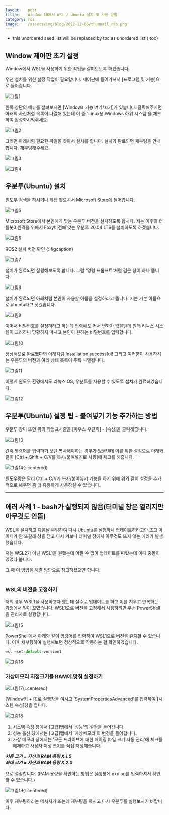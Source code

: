 ```yaml
---
layout:   post
title:    Window 10에서 WSL / Ubuntu 설치 및 사용 방법
category: ros
image:    /assets/img/blog/2022-12-06/thumnail_ros.png
---
```


* this unordered seed list will be replaced by toc as unordered list
{:toc}

## Window 제어판 초기 설정

Window에서 WSL을 사용하기 위한 작업을 살펴보도록 하겠습니다.

우선 설치를 위한 설정 작업이 필요합니다. 제어판에 들어가셔서 [프로그램 및 기능]으로 들어갑니다.

![그림1](https://github.com/BGAB0322/bgab.github.io/blob/main/assets/img/blog/2022-12-06/wsl_gui_1.png?raw=true)

왼쪽 상단의 메뉴를 살펴보시면 [Windows 기능 켜기/끄기]가 있습니다. 클릭해주시면 아래의 사진처럼 목록이 나열해 있는데 이 중 'Linux용 Windows 하위 시스템'을 체크하여 활성화시켜주세요. 

![그림2](https://github.com/BGAB0322/bgab.github.io/blob/main/assets/img/blog/2022-12-06/wsl_gui_2.png?raw=true)

그러면 아래처럼 필요한 파일을 찾아서 설치를 합니다. 설치가 완료되면 재부팅을 안내합니다. 재부팅해주세요.

![그림3](https://github.com/BGAB0322/bgab.github.io/blob/main/assets/img/blog/2022-12-06/wsl_gui_3.png?raw=true)

![그림4](https://github.com/BGAB0322/bgab.github.io/blob/main/assets/img/blog/2022-12-06/wsl_gui_4.png?raw=true)

## 우분투(Ubuntu) 설치

윈도우 검색을 하시거나 직접 찾으셔서 Microsoft Store에 들어갑니다.

![그림5](https://github.com/BGAB0322/bgab.github.io/blob/main/assets/img/blog/2022-12-06/wsl_gui_5.png?raw=true)

Microsoft Store에서 본인에게 맞는 우분투 버전을 설치하도록 합시다. 저는 이후의 터틀봇3 원격을 위해서 Foxy버전에 맞는 우분투 20.04 LTS를 설치하도록 하겠습니다.

![그림6](https://github.com/BGAB0322/bgab.github.io/blob/main/assets/img/blog/2022-12-06/wsl_gui_6.png?raw=true)

ROS2 설치 버전 확인
{:.figcaption}

![그림7](https://github.com/BGAB0322/bgab.github.io/blob/main/assets/img/blog/2022-12-06/wsl_gui_7.png?raw=true)

설치가 완료되면 실행해보도록 합니다. 그럼 '명령 프롬프트'처럼 검은 창이 하나 뜹니다.

![그림8](https://github.com/BGAB0322/bgab.github.io/blob/main/assets/img/blog/2022-12-06/wsl_gui_8.png?raw=true)

설치가 완료되면 아래처럼 본인이 사용할 이름을 설정하라고 뜹니다. 저는 기본 이름으로 ubuntu라고 짓겠습니다.

![그림9](https://github.com/BGAB0322/bgab.github.io/blob/main/assets/img/blog/2022-12-06/wsl_gui_9.png?raw=true)

이어서 비밀번호를 설정하라고 하는데 입력해도 커서 변화가 없을텐데 원래 리눅스 시스템이 그러하니 당황하지 마시고 본인이 원하는 비밀번호를 입력합니다.

![그림10](https://github.com/BGAB0322/bgab.github.io/blob/main/assets/img/blog/2022-12-06/wsl_gui_10.png?raw=true)

정상적으로 완료했다면 아래처럼 Installation successful! 그리고 여러분이 사용하시는 우분투의 버전과 여러 상태 목록이 주륵 나열됩니다.

![그림11](https://github.com/BGAB0322/bgab.github.io/blob/main/assets/img/blog/2022-12-06/wsl_gui_11.png?raw=true)

이렇게 윈도우 환경에서도 리눅스 OS, 우분투를 사용할 수 있도록 설치가 완료되었습니다.

![그림12](https://github.com/BGAB0322/bgab.github.io/blob/main/assets/img/blog/2022-12-06/wsl_gui_12.png?raw=true)

## 우분투(Ubuntu) 설정 팁 - 붙여넣기 기능 추가하는 방법
우분투 창이 뜨면 위의 작업표시줄을 [마우스 우클릭] - [속성]을 클릭해줍니다.

![그림13](https://github.com/BGAB0322/bgab.github.io/blob/main/assets/img/blog/2022-12-06/wsl_gui_13.png?raw=true)

간혹 명령어를 입력하기 보단 복사해야하는 경우가 있을텐데 이를 위한 설정으로 아래와 같이 [Ctrl + Shift + C/V를 복사/붙여넣기로 사용]에 체크를 해줍니다.

![그림14](https://github.com/BGAB0322/bgab.github.io/blob/main/assets/img/blog/2022-12-06/wsl_gui_14.png?raw=true){:.centered}  

윈도우랑은 달리 Ctrl + C/V가 복사/붙여넣기 기능을 하기 위해 위와 같이 설정을 추가적으로 해주면 좀 더 유용하게 사용하실 수 있습니다.

---

## 에러 사례 1 - bash가 실행되지 않음(터미널 창은 열리지만 아무것도 안뜸)

WSL을 설치하고 다음날 부팅하여 다시 Ubuntu를 실행하니 업데이트하라고만 뜨고 아이디가 안 뜨길래 창을 닫고 다시 켜보니 터미널 창에서 아무것도 뜨지 않는 에러가 발생했습니다.

저는 WSL2가 아닌 WSL1을 원했는데 어쩔 수 없이 업데이트를 따랐는데 이때 충돌이 있었나 봅니다. 

그 때 이 방법을 해결 방안으로 참고하셨으면 합니다. 
<br>
<br>

### WSL의 버전을 고정하기

저의 경우 WSL1을 사용하고자 했는데 실수로 업데이트를 하고 이를 지우고 반복하는 과정에서 일이 꼬였습니다. WSL1으로 버전을 고정해서 사용하려면 우선 PowerShell을 관리자로 실행합니다.

![그림15](https://github.com/BGAB0322/bgab.github.io/blob/main/assets/img/blog/2022-12-06/wsl_gui_15.png?raw=true)

PowerShell에서 아래와 같이 명령어를 입력하여 WSL1으로 버전을 유지할 수 있습니다. 이후 재부팅하여 실행해보면 정상적으로 작동하는 걸 확인하였습니다.

~~~js
wsl —set-default-version1
~~~

![그림16](https://github.com/BGAB0322/bgab.github.io/blob/main/assets/img/blog/2022-12-06/wsl_gui_16.png?raw=true)

### 가상메모리 지정크기를 RAM에 맞춰 설정하기

![그림17](https://github.com/BGAB0322/bgab.github.io/blob/main/assets/img/blog/2022-12-06/wsl_gui_17.png?raw=true){:.centered}  

[Window키 + R]로 실행창을 여시고 'SystemPropertiesAdvanced'를 입력하여 [시스템 속성]창을 엽니다.

![그림18](https://github.com/BGAB0322/bgab.github.io/blob/main/assets/img/blog/2022-12-06/wsl_gui_18.png?raw=true)

1. 시스템 속성 창에서 [고급]탭에서 '성능'의 설정을 들어갑니다.
2. 성능 옵션 창에서는 [고급]탭에서 '가상메모리'의 변경을 들어갑니다.
3. 가상 메모리 창에서는 '모든 드라이브에 대한 페이징 파일 크기 자동 관리'에 체크를 해제하고 사용자 지정 크기를 직접 지정해줍니다.

***처음 크기 = 자신의 RAM 용량 X 1.5***<br>
***최대 크기 = 자신의 RAM 용량 X 2.0***<br>

으로 설정합니다. (RAM 용량을 확인하는 방법은 실행창에 dxdiag를 입력하셔서 확인할 수 있습니다.)

![그림19](https://github.com/BGAB0322/bgab.github.io/blob/main/assets/img/blog/2022-12-06/wsl_gui_19.png?raw=true){:.centered}  

이후 재부팅하라는 메시지가 뜨는데 재부팅을 하시고 다시 우분투를 실행보시기 바랍니다.

